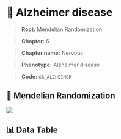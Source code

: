# 🧪 Alzheimer disease

> **Root:** Mendelian Randomization

> **Chapter:** 6  

> **Chapter name:** Nervous

> **Phenotype:** Alzheimer disease  

> **Code:** `G6_ALZHEIMER`

## 🧬 Mendelian Randomization  

<img src="/MR/Figures/Forward/G6_ALZHEIMER.png"/>

## 📊 Data Table

<CsvTableMRF src="/public/MR/Data/Forward/G6_ALZHEIMER.csv"/>

